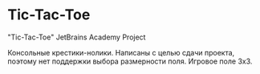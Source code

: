 # Tic-Tac-Toe
"Tic-Tac-Toe" JetBrains Academy Project

Консольные крестики-нолики. Написаны с целью сдачи проекта, поэтому нет поддержки выбора размерности поля.
Игровое поле 3x3.
